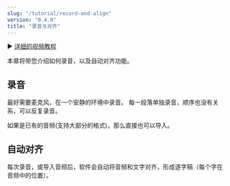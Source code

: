 ```yaml
---
slug: "/tutorial/record-and-align"
version: "0.4.0"
title: "录音与对齐"
---
```


▶️ [详细的视频教程](https://www.bilibili.com/video/BV1aa411F7Y2?p=7)

本章将带您介绍如何录音，以及自动对齐功能。

## 录音
最好需要麦克风，在一个安静的环境中录音。
每一段落单独录音，顺序也没有关系，可以反复录音。

如果是已有的音频(支持大部分的格式)，那么直接也可以导入。

## 自动对齐
每次录音，或导入音频后，软件会自动将音频和文字对齐，形成逐字稿（每个字在音频中的位置）。
